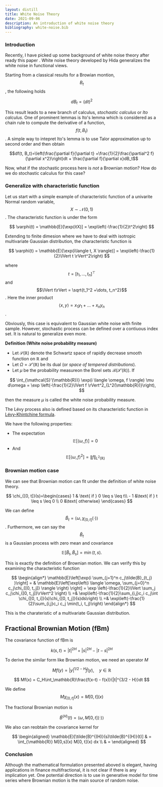 ```yaml
---
layout: distill
title: White Noise Theory
date: 2021-09-06
description: An introduction of white noise theory
bibliography: white-noise.bib
---
```


### Introduction
Recently, I have picked up some background of white noise theory after ready this paper <d-cite key="multifractional"></d-cite>. White noise theory developed by Hida generalizes the white noise in functional views. 

Starting from a classical results for a Browian montion, $$B_t$$, the following holds

$$dB_t = (dt)^2$$

This result leads to a new branch of calculus, *stochastic calculus* or *Ito calculus*. One of prominent lemmas is Ito's lemma which is considered as a chain rule to compute the derivative of a function, $$f(t, B_t)$$. A simple way to intepret Ito's lemma is to use Talor approximation up to second order and then obtain

$$df(t, B_t)=\left(\frac{\partial f}{\partial t} +\frac{1}{2}\frac{\partial^2 f}{\partial x^2}\right)dt + \frac{\partial f}{\partial x}dB_t$$

Now, what if the stochastic process here is *not* a Brownian motion? How do we do stochastic calculus for this case?

### Generalize with characteristic function

Let us start with a simple example of characteristic function of a univarite Normal random variable, $$X \sim \mathcal{N}(0, 1)$$. The characteristic function is under the form

$$
    \varphi(t) = \mathbb{E}[\exp(itX)] = \exp\left(-\frac{1}{2}t^2\right)
$$

Extending to finite dimesion where we have to deal with isotropic multivariate Gaussian distribution, the characteristic function is 

$$
    \varphi(t) = \mathbb{E}[\exp(i\langle t, X \rangle)] = \exp\left(-\frac{1}{2}\lVert t \rVert^2\right)
$$

where $$t = [t_1, \dots, t_n]^\top$$ and $$\lVert t\rVert = \sqrt{t_1^2 +\dots, t_n^2}$$. Here the inner product $$\langle x, y \rangle = x_1y_1 + \dots + x_ny_n$$. 

Obviously, this case is equivalent to Gaussian white noise with finite sample. However, stochastic process can be defined over a contiuous index set. It is natural to generalize even more. 

**Definition (White noise probability measure)** 

+ Let $\mathcal{S}(\mathbb{R})$ denote the Schwartz space of rapidly decrease smooth function on $\mathbb{R}$ and 
+ Let $\Omega = \mathcal{S}'(\mathbb{R})$ be its dual (or *space of tempered distributions*). 
+ Let $\mu$ be the probability measureon the Borel sets $\mathcal{B}(\mathcal{S}'(\mathbb{R})).$ If 

$$
    \int_{\mathcal{S}'(\mathbb{R})} \exp(i \langle \omega, f \rangle) \mu d\omega = \exp \left(-\frac{1}{2}\lVert f \rVert^2_{L^2(\mathbb{R})}\right),
$$

then the measure $\mu$ is called the white noise probability measure. 


The Lévy process also is defined based on its characteristic function in <a href="https://en.wikipedia.org/wiki/L%C3%A9vy_process">Lévy-Khintchine formula</a>.

We have the following properties:

+ The expectation $$\mathbb{E}[\langle \omega, f\rangle] = 0$$
+ And $$\mathbb{E}[\langle \omega, f\rangle^2] = \lVert f \rVert_{L^2(\mathbb{R})}$$

### Brownian motion case
We can see that Brownian motion can fit under the definition of white noise theory.

$$
    \chi_{[0, t]}(s)=\begin{cases} 1 & \text{ if } 0 \leq s \leq t\\
    - 1 &\text{ if } t \leq s \leq 0 \\
    0 &\text{ otherwise}
    \end{cases}
$$

We can define $$\tilde{B}_t=\langle \omega, \chi_{[0, t]}(\cdot)\rangle$$. Furthermore, we can say the $$\tilde{B}_t$$ is a Gaussian process with zero mean and covariance

$$
\mathbb{E}[\tilde{B}_t, \tilde{B}_s] = \min(t,s).
$$

This is exactly the definition of Brownian motion. We can verify this by examining the characteristic function

$$
\begin{align*}
\mathbb{E}\left[\exp(i \sum_{j=1}^n c_j\tilde{B}_{t_j} )\right] = & \mathbb{E}\left[\exp\left(i \langle \omega, \sum_{j=0}^n c_j\chi_{[0, t_j]}  \rangle \right) \right] = \exp \left(-\frac{1}{2}\lVert \sum_j c_j\chi_{[0, t_j]}\rVert^2 \right) \\
=& \exp\left(-\frac{1}{2}\sum_{i,j}c_i c_j\int \chi_{[0, t_i]}(s)\chi_{[0, t_j]}(s)ds\right) \\
=& \exp\left(-\frac{1}{2}\sum_{i,j}c_i c_j \min(t_i, t_j)\right)
\end{align*}
$$

This is the charateristic of a multivariate Gaussian distribution.

## Fractional Brownian Motion (fBm)
The covariance function of fBm is

$$
k(s, t) = |t|^{2H} + |s|^{2H} - |t-s|^{2H}
$$

To derive the similar form like Brownian motion, we need an operator $M$

$$
Mf(y) = |y|^{1/2 - H}\hat{f}(y), \quad y \in \mathbb{R}
$$

$$
Mf(x) = C_H\int_\mathbb{R}\frac{f(x-t) - f(x)}{|t|^{3/2 - H}}dt
$$

We define 
$$M\chi_{[0, t]}(x) = M[0, t](x)$$

The fractional Brownian motion is 

$$
\tilde{B}^{(H)}(t) = \langle \omega, M[0,t](\cdot)\rangle
$$

We also can reobtain the covariance kernel for

$$
\begin{aligned}
\mathbb{E}[\tilde{B}^{(H)}(s)\tilde{B}^{(H)}(t)] & = \int_{\mathbb{R}} M[0,s](x) M[0, t](x) dx \\
& = 
\end{aligned}
$$

### Conclusion
Although the mathematical formulation presented aboved is elegant, having applications in finance <d-cite>multifractional</d-cite>, it is not clear if there is any implication yet. One potential direction is to use in generative model for time series where Brownian motion is the main source of random noise. 